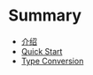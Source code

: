 # Summary

* [介绍](description.md)
* [Quick Start](getting-started.md)
* [Type Conversion](base-mapper.md)